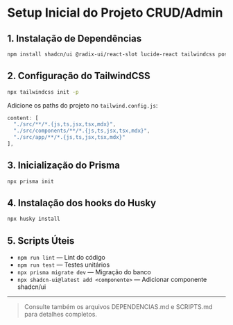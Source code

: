# Setup Inicial do Projeto CRUD/Admin

## 1. Instalação de Dependências

```bash
npm install shadcn/ui @radix-ui/react-slot lucide-react tailwindcss postcss autoprefixer framer-motion react-hook-form zod zustand @tanstack/react-query prisma @prisma/client @auth/core jest @testing-library/react cypress eslint prettier cspell husky commitlint helmet rate-limiter-flexible cors
```

## 2. Configuração do TailwindCSS

```bash
npx tailwindcss init -p
```

Adicione os paths do projeto no `tailwind.config.js`:

```js
content: [
  "./src/**/*.{js,ts,jsx,tsx,mdx}",
  "./src/components/**/*.{js,ts,jsx,tsx,mdx}",
  "./src/app/**/*.{js,ts,jsx,tsx,mdx}"
],
```

## 3. Inicialização do Prisma

```bash
npx prisma init
```

## 4. Instalação dos hooks do Husky

```bash
npx husky install
```

## 5. Scripts Úteis

- `npm run lint` — Lint do código
- `npm run test` — Testes unitários
- `npx prisma migrate dev` — Migração do banco
- `npx shadcn-ui@latest add <componente>` — Adicionar componente shadcn/ui

---

> Consulte também os arquivos DEPENDENCIAS.md e SCRIPTS.md para detalhes completos.
